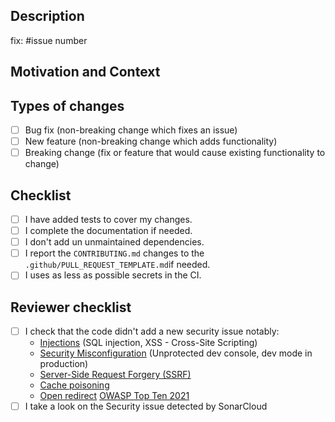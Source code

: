 ## Description

<!--- Describe your changes in detail -->

fix: #issue number

## Motivation and Context

## Types of changes

- [ ] Bug fix (non-breaking change which fixes an issue)
- [ ] New feature (non-breaking change which adds functionality)
- [ ] Breaking change (fix or feature that would cause existing functionality to change)

## Checklist

- [ ] I have added tests to cover my changes.
- [ ] I complete the documentation if needed.
- [ ] I don't add un unmaintained dependencies.
- [ ] I report the `CONTRIBUTING.md` changes to the `.github/PULL_REQUEST_TEMPLATE.md`if needed.
- [ ] I uses as less as possible secrets in the CI.

## Reviewer checklist

- [ ] I check that the code didn't add a new security issue notably:
  - [Injections](https://owasp.org/Top10/A03_2021-Injection/) (SQL injection, XSS - Cross-Site Scripting)
  - [Security Misconfiguration](https://owasp.org/Top10/A05_2021-Security_Misconfiguration/) (Unprotected dev console, dev mode in production)
  - [Server-Side Request Forgery (SSRF)](https://owasp.org/Top10/A10_2021-Server-Side_Request_Forgery_%28SSRF%29/)
  - [Cache poisoning](https://owasp.org/www-community/attacks/Cache_Poisoning)
  - [Open redirect](https://owasp.org/www-project-web-security-testing-guide/v41/4-Web_Application_Security_Testing/11-Client_Side_Testing/04-Testing_for_Client_Side_URL_Redirect)
    [OWASP Top Ten 2021](https://cheatsheetseries.owasp.org/IndexTopTen.html)
- [ ] I take a look on the Security issue detected by SonarCloud
